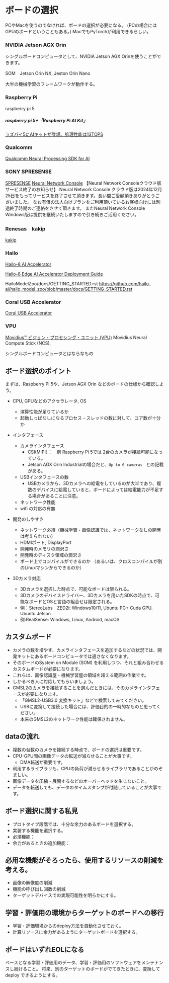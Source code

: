 # ボードの選択
PCやMacを使うのでなければ、ボードの選択が必要になる。
(PCの場合にはGPUのボードということもある。)
MacでもPyTorchが利用できるらしい。

### NVIDIA Jetson AGX Orin
シングルボードコンピュータとして、NVIDIA Jetson AGX Orinを使うことができます。

SOM　Jetson Orin NX, Jeston Orin Nano

大半の機械学習のフレームワークが動作する。

### Raspberry Pi
raspberry pi 5 

##### raspberry pi 5+「Raspberry Pi AI Kit」
[ラズパイ5にAIキットが登場、処理性能は13TOPS](https://monoist.itmedia.co.jp/mn/articles/2406/05/news086.html)

### Qualcomm
[Qualcomm Neural Processing SDK for AI](https://www.qualcomm.com/developer/software/neural-processing-sdk-for-ai)

### SONY SPRESENSE
[SPRESENSE](https://www.sony-semicon.com/ja/products/spresense/index.html)
[Neural Network Console](https://dl.sony.com/ja/)
【Neural Network Consoleクラウド版サービス終了のお知らせ】
Neural Network Console クラウド版は2024年12月25日をもってサービスを終了させて頂きます。長い間ご愛顧頂きありがとうございました。
なお有償の法人向けプランをご利用頂いているお客様向けには別途終了時期のご連絡をさせて頂きます。
またNeural Network Console Windows版は提供を継続いたしますので引き続きご活用ください。

### Renesas　kakip
[kakip](https://www.kakip.ai/)

### Hailo
[Hailo-8 AI Accelerator](https://hailo.ai/ja/products/ai-accelerators/hailo-8-ai-accelerator/)

[Hailo-8 Edge AI Accelerator Deployment Guide](https://tlab.hongo.wide.ad.jp/2024/03/04/hailo-8-edge-ai-accelerator-deployment-guide/)

HailoModelZoo/docs/GETTING_STARTED.rst
https://github.com/hailo-ai/hailo_model_zoo/blob/master/docs/GETTING_STARTED.rst

### Coral USB Accelerator
[Coral USB Accelerator](https://coral.ai/products/accelerator/)

### VPU
[Movidius™ ビジョン・プロセシング・ユニット (VPU)](https://www.intel.co.jp/content/www/jp/ja/products/details/processors/movidius-vpu.html)
Movidius Neural Compute Stick (NCS),


シングルボードコンピュータとはならなもの

## ボード選択のポイント
まずは、Raspberry Pi 5や、Jetson AGX Orin などのボードの仕様から確認しよう。

- CPU, GPUなどのアクセラレータ, OS
  - 演算性能が足りているか
  - 起動しっぱなしになるプロセス・スレッドの数に対して、コア数が十分か
- インタフェース
  - カメラインタフェース
    - CSI(MIPI）：　例 Raspberry Pi 5では 2台のカメラが接続可能になっている。
    - Jetson AGX Orin Industrialの場合だと、`Up to 6 cameras ` との記載がある。
  - USBインタフェースの数
    - USBカメラから、3Dカメラへの給電をしているのが大半であり、複数のデバイスに給電していると、ボードによっては給電能力が不足する場合があることに注意。
  - ネットワーク性能
  - wifi の対応の有無
- 開発のしやすさ
  - ネットワーク必須（機械学習・画像認識では、ネットワークなしの開発は考えられない）
  - HDMIポート, DisplayPort
  - 開発時のメモリの潤沢さ
  - 開発時のディスク領域の潤沢さ
  - ボード上でコンパイルができるのか （あるいは、クロスコンパイルが別のLinuxマシンからできるのか）

- 3Dカメラ対応
  - 3Dカメラを選択した時点で、可能なボードは限られる。
  - 3Dカメラのデバイスドライバー、3Dカメラを用いたSDKの時点で、可能なボードとOSと言語の組合せは限定される。
  - 例：StereoLabs　ZED2i: Windows10/11, Ubuntu PC+ Cuda GPU. Ubuntu Jetson 
  - 例:RealSense: Windows, Linux, Android, macOS 

## カスタムボード
- カメラの数を増やす、カメラインタフェースを追加するなどの状況では、開発キットにあるボードコンピュータでは適さなくなります。
- そのボードのSystem on Module (SOM) を利用しつつ、それと組み合わせるカスタムボードが必要になります。
- これらは、画像認識屋・機械学習屋の領域を超える範囲の作業です。
- しかるべき人に対応してもらいましょう。
- GMSL2のカメラを接続することを選んだときには、そのカメラインタフェースが必要になります。
  - 「GMSL2-USB3.0 変換キット」などで検索してみてください。
  - USBに変換して接続した場合には、評価目的の一時的なものと思ってください。
  - 本来のGMSL2のネットワーク性能は確保されません。

## dataの流れ
- 複数の台数のカメラを接続する時点で、ボードの選択は重要です。
- CPU-GPU間の画像データの転送が減らせることが大事です。
  - DMA転送が重要です。
- 利用するライブラリも、CPUの負荷が減らせるライブラリであることがのぞましい。
- 画像データを圧縮・展開するなどのオーバーヘッドを生じないこと。
- データを転送しても、データのタイムスタンプが付随していることが大事です。

## ボード選択に関する私見
- プロトタイプ段階では、十分な余力のあるボードを選択する。
- 実装する機能を選択する。
- 必須機能：
- 余力があるときの追加機能：

## 必用な機能がそろったら、使用するリソースの削減を考える。
- 画像の解像度の削減
- 機能の呼び出し回数の削減
- ターゲットデバイスでの実現可能性を明らかにする。

## 学習・評価用の環境からターゲットのボードへの移行
- 学習・評価環境からのdeploy方法を自動化させておく。
- 計算リソースに余力があるようにターゲットボードを選択する。

## ボードはいずれEOLになる
ベースとなる学習・評価用のデータ、学習・評価用のソフトウェアをメンテナンスし続けること。
将来、別のターゲットのボードがでてきたときに、変換してdeploy できるようにする。
